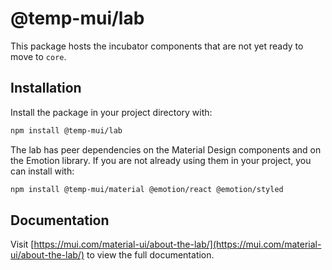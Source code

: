 # @temp-mui/lab

This package hosts the incubator components that are not yet ready to move to `core`.

## Installation

Install the package in your project directory with:

<!-- #default-branch-switch -->

```bash
npm install @temp-mui/lab
```

The lab has peer dependencies on the Material Design components and on the Emotion library.
If you are not already using them in your project, you can install with:

<!-- #default-branch-switch -->

```bash
npm install @temp-mui/material @emotion/react @emotion/styled
```

## Documentation

<!-- #default-branch-switch -->

Visit [https://mui.com/material-ui/about-the-lab/](https://mui.com/material-ui/about-the-lab/) to view the full documentation.
